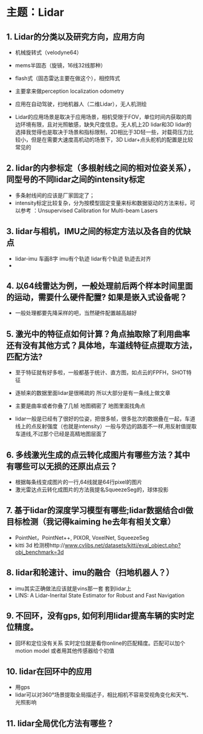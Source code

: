 # 主题：Lidar

## 1. Lidar的分类以及研究方向，应用方向

* 机械旋转式（velodyne64）
* mems半固态（旋镜，16线32线那种）
* flash式（固态雷达主要在做这个），相控阵式
    
* 主要拿来做perception localization odometry
* 应用在自动驾驶，扫地机器人（二维Lidar），无人机测绘
* Lidar的应用场景是取决于应用场景，相机受限于FOV，单位时间内获取的周边环境有限，且对光照敏感，缺失尺度信息。无人机上2D lidar和3D lidar的选择我觉得也是取决于场景和指标限制，2D相比于3D轻一些，对载荷压力比较小，但是在需要大速度高机动的场景下，3D Lidar+点头舵机的配置是比较常见的

## 2. lidar的内参标定（多根射线之间的相对位姿关系）， 同型号的不同lidar之间的intensity标定

* 多条射线间的应该是厂家固定了； 
* intensity标定比较复杂，分为按模型固定变量来标和数据驱动的方法来标，可以参考 ：Unsupervised Calibration for Multi-beam Lasers

## 3. lidar与相机，IMU之间的标定方法以及各自的优缺点

* lidar-imu 车画8字 imu有个轨迹 lidar有个轨迹 轨迹去对齐
* 

## 4. 以64线雷达为例，一般处理前后两个样本时间里面的运动，需要什么硬件配置? 如果是嵌入式设备呢？

* 一般处理都要先降采样的吧，当然硬件配置越高越好

## 5. 激光中的特征点如何计算？角点抽取除了利用曲率还有没有其他方式？具体地，车道线特征点提取方法，匹配方法?

* 至于特征就有好多啦，一般都基于统计、直方图，如点云的FPFH，SHOT特征
* 逐帧来的数据里面lidar是很稀疏的 所以大部分是有一条线上做文章 
* 主要是曲率或者你叠了几帧 地图稠密了 地图里面找角点

* lidar一般是已经有了很好的位姿，把很多帧，很多批次的数据叠在一起，车道线上的点反射强度（也就是intensity）一般与旁边的路面不一样,用反射值提取车道线,不过那个已经是高精地图层面了

## 6. 多线激光生成的点云转化成图片有哪些方法？其中有哪些可以无损的还原出点云？

* 根据每条线变成图片的一行,64线就是64行pixel的图片
* 激光雷达点云转化成图片的方法我提名SqueezeSeg的，球体投影

## 7. 基于lidar的深度学习模型有哪些;lidar数据结合dl做目标检测（我记得kaiming he去年有相关文章）

* PointNet，PointNet++, PIXOR, VoxelNet, SqueezeSeg
* kitti 3d 检测榜http://www.cvlibs.net/datasets/kitti/eval_object.php?obj_benchmark=3d

## 8. lidar和轮速计、imu的融合（扫地机器人？）

* imu其实正确做法应该就是vins那一套 套到lidar上
* LINS: A Lidar-Inerital State Estimator for Robust and Fast Navigation

## 9. 不回环，没有gps, 如何利用lidar提高车辆的实时定位精度。

* 回环和定位没有关系 实时定位就是看你online的匹配精度。匹配可以加个motion model 或者用其他传感器给个初值

## 10. lidar在回环中的应用

* 用gps
* lidar可以对360°场景提取全局描述子，相比相机不容易受视角变化和天气、光照影响

## 11. lidar全局优化方法有哪些？
